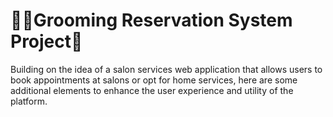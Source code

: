 # 💇‍♂️Grooming Reservation System Project💅
Building on the idea of a salon services web application that allows users to book appointments at salons or opt for home services, here are some additional elements to enhance the user experience and utility of the platform.
